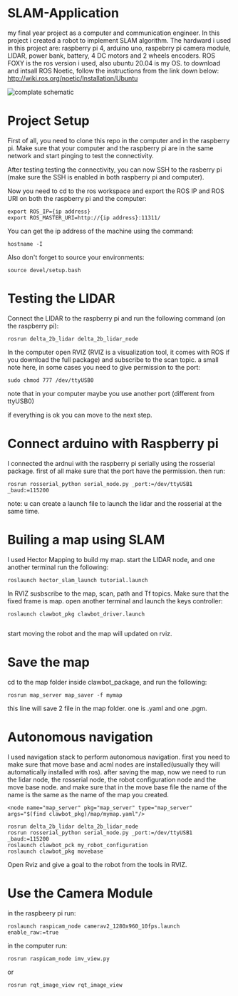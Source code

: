 # SLAM-Application
my final year project as a computer and communication engineer.
In this project i created a robot to implement SLAM algorithm. The hardward i used in this project are: raspberry pi 4, arduino uno, raspebrry pi camera module, LIDAR, power bank, battery, 4 DC motors and 2 wheels encoders.
ROS FOXY is the ros version i used, also ubuntu 20.04 is my OS.
to download and intsall ROS Noetic, follow the instructions from the link down below:
http://wiki.ros.org/noetic/Installation/Ubuntu

![complate schematic](https://user-images.githubusercontent.com/73353537/127464745-c2d5dd35-4323-46a6-b5e9-a2720bf9abdd.JPG)

# Project Setup
First of all, you need to clone this repo in the computer and in the raspberry pi. Make sure that your computer and the raspberry pi are in the same network and start pinging to test the connectivity.

After testing testing the connectivity, you can now SSH to the rasberry pi (make sure the SSH is enabled in both raspberry pi and computer). 

Now you need to cd to the ros workspace and export the ROS IP and ROS URI on both the raspberry pi and the computer: 
```
export ROS_IP={ip address}
export ROS_MASTER_URI=http://{ip address}:11311/
```
You can get the ip address of the machine using the command:
```
hostname -I
```
Also don't forget to source your environments:
```
source devel/setup.bash
```
# Testing the LIDAR
Connect the LIDAR to the raspberry pi and run the following command (on the raspberry pi):
```
rosrun delta_2b_lidar delta_2b_lidar_node
```
In the computer open RVIZ (RVIZ is a visualization tool, it comes with ROS if you download the full package) and subscribe to the scan topic.
a small note here, in some cases you need to give permission to the port:
```
sudo chmod 777 /dev/ttyUSB0
```
note that in your computer maybe you use another port (different from ttyUSB0)

if everything is ok you can move to the next step.


# Connect arduino with Raspberry pi
I connected the ardnui with the raspberry pi serially using the rosserial package. first of all make sure that the port have the permission.
then run:
```
rosrun rosserial_python serial_node.py _port:=/dev/ttyUSB1 _baud:=115200
```
note: u can create a launch file to launch the lidar and the rosserial at the same time.

# Builing a map using SLAM
I used Hector Mapping to build my map. start the LIDAR node, and one another terminal run the following:
```
roslaunch hector_slam_launch tutorial.launch
```
In RVIZ susbscribe to the map, scan, path and Tf topics. Make sure that the fixed frame is map.
open another terminal and launch the keys controller:
```
roslaunch clawbot_pkg clawbot_driver.launch
 
```
start moving the robot and the map will updated on rviz.

# Save the map
cd to the map folder inside clawbot_package, and run the following:
```
rosrun map_server map_saver -f mymap
```
this line will save 2 file in the map folder. one is .yaml and one .pgm.

# Autonomous navigation
I used navigation stack to perform autonomous navigation. first you need to make sure that move base and acml nodes are installed(usually they will automatically installed with ros).
after saving the map, now we need to run the lidar node, the rosserial node, the robot configuration node and the move base node.
and make sure that in the move base file the name of the name is the same as the name of the map you created.
```
<node name="map_server" pkg="map_server" type="map_server" args="$(find clawbot_pkg)/map/mymap.yaml"/>
```

```
rosrun delta_2b_lidar delta_2b_lidar_node
rosrun rosserial_python serial_node.py _port:=/dev/ttyUSB1 _baud:=115200
roslaunch clawbot_pck my_robot_configuration
roslaunch clawbot_pkg movebase
```
Open Rviz and give a goal to the robot from the tools in RVIZ.

# Use the Camera Module
in the raspbeery pi run:
```
roslaunch raspicam_node camerav2_1280x960_10fps.launch enable_raw:=true 
```
in the computer run:
```
rosrun raspicam_node imv_view.py
```
or 
```
rosrun rqt_image_view rqt_image_view
```
